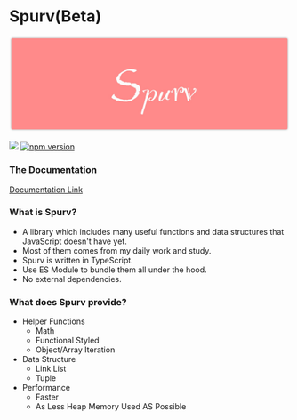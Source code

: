 # Spurv(Beta)

![avatar](https://raw.githubusercontent.com/Freeyayo/ifoo/master/docs/_media/logo.png)

[![](https://data.jsdelivr.com/v1/package/npm/spurv/badge)](https://www.jsdelivr.com/package/npm/spurv)
[![npm version](https://badge.fury.io/js/spurv.svg)](https://badge.fury.io/js/spurv)

### The Documentation
[Documentation Link](https://freeyayo.github.io/ifoo/#/)

### What is Spurv?
- A library which includes many useful functions and data structures that JavaScript doesn't have yet.
- Most of them comes from my daily work and study.
- Spurv is written in TypeScript.
- Use ES Module to bundle them all under the hood.
- No external dependencies.

### What does Spurv provide?

- Helper Functions 
    - Math
    - Functional Styled
    - Object/Array Iteration
- Data Structure
    - Link List
    - Tuple
- Performance
    - Faster
    - As Less Heap Memory Used AS Possible
